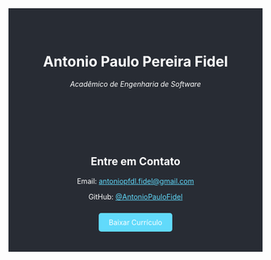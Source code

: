 
<!-- Seção Principal -->
<div style="text-align: center; background-color: #282c34; padding: 50px; color: white;">
    <h1 style="color: white;">Antonio Paulo Pereira Fidel</h1>
    <p style="font-style: italic;">Acadêmico de Engenharia de Software </p>


</div>

<!-- Seção de Contato -->
<div style="padding: 40px; text-align: center; background-color: #282c34; color: white;">
    <h2>Entre em Contato</h2>
    <p>Email: <a href="mailto:seuemail@email.com" style="color: #61dafb;">antoniopfdl.fidel@gmail.com</a></p>
    <p>GitHub: <a href="https://github.com/seu-perfil" target="_blank" style="color: #61dafb;">@AntonioPauloFidel</a></p>
    <a href="seu-curriculo.pdf" style="display: inline-block; padding: 10px 20px; background-color: #61dafb; color: white; border-radius: 5px; text-decoration: none; margin-top: 10px;">Baixar Currículo</a>
</div>
